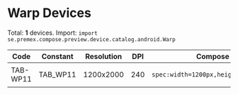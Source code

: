 # Warp Devices

Total: **1** devices. Import: `import se.premex.compose.preview.device.catalog.android.Warp`

| Code | Constant | Resolution | DPI | Compose Spec | Preview Usage |
|------|----------|------------|-----|-------------|---------------|
| TAB-WP11 | TAB_WP11 | 1200x2000 | 240 | `spec:width=1200px,height=2000px,dpi=240` | `@Preview(device = Warp.TAB_WP11)` |

<!-- Generated automatically. Do not edit manually. -->
